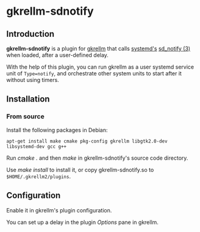 
gkrellm-sdnotify
================

## Introduction

**gkrellm-sdnotify** is a plugin for [gkrellm](http://gkrellm.srcbox.net/)
that calls
[systemd's](https://www.freedesktop.org/wiki/Software/systemd/)
[sd_notify (3)](https://www.freedesktop.org/software/systemd/man/sd_notify.html)
when loaded, after a user-defined delay.

With the help of this plugin, you can run gkrellm as a user systemd
service unit of `Type=notify`, and orchestrate other system units to
start after it without using timers.



## Installation


### From source

Install the following packages in Debian:
```
apt-get install make cmake pkg-config gkrellm libgtk2.0-dev libsystemd-dev gcc g++
```

Run *cmake .* and then *make* in gkrellm-sdnotify's source code directory.

Use *make install* to install it, or copy gkrellm-sdnotify.so to
``$HOME/.gkrellm2/plugins``.


## Configuration

Enable it in gkrellm's plugin configuration.

You can set up a delay in the plugin *Options* pane in gkrellm.
